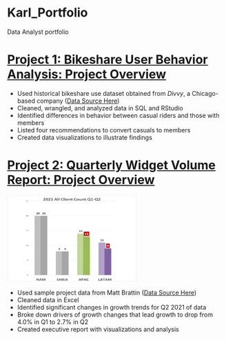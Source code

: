 # Karl_Portfolio
Data Analyst portfolio

# [Project 1: Bikeshare User Behavior Analysis: Project Overview](https://github.com/KarlNagy/bikeshare)
* Used historical bikeshare use dataset obtained from *Divvy*, a Chicago-based company
([Data Source Here](https://divvy-tripdata.s3.amazonaws.com/index.html))
* Cleaned, wrangled, and analyzed data in SQL and RStudio
* Identified differences in behavior between casual riders and those with members
* Listed four recommendations to convert casuals to members
* Created data visualizations to illustrate findings

# [Project 2: Quarterly Widget Volume Report: Project Overview](https://github.com/KarlNagy/excel)
<img src="https://github.com/KarlNagy/excel/raw/main/charts/2021-all-client-volume_Q1-Q2.png?raw=true" width="300" height="200" />

* Used sample project data from Matt Brattin ([Data Source Here](https://github.com/mattbrattin/Excel-for-Analytics))
* Cleaned data in Excel
* Identified significant changes in growth trends for Q2 2021 of data
* Broke down drivers of growth changes that lead growth to drop from 4.0% in Q1 to 2.7% in Q2
* Created executive report with visualizations and analysis
